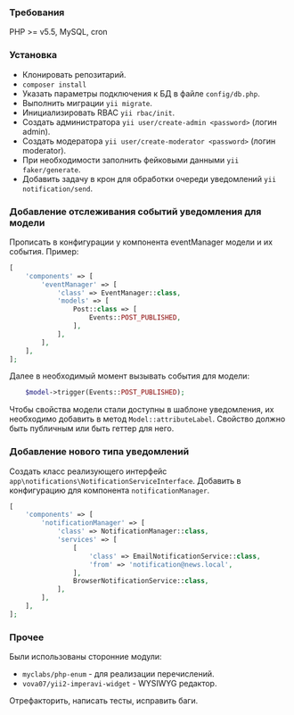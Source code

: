 ### Требования

PHP >= v5.5, MySQL, cron

### Установка

* Клонировать репозитарий.
* ```composer install```
* Указать параметры подключения к БД в файле ```config/db.php```.
* Выполнить миграции ```yii migrate```.
* Инициализировать RBAC ```yii rbac/init```.
* Создать администратора ```yii user/create-admin <password>``` (логин admin).
* Создать модератора ```yii user/create-moderator <password>``` (логин moderator).
* При необходимости заполнить фейковыми данными ```yii faker/generate```.
* Добавить задачу в крон для обработки очереди уведомлений ```yii notification/send```.

### Добавление отслеживания событий уведомления для модели

Прописать в конфигурации у компонента eventManager модели и их события. Пример:

```php
[
    'components' => [
        'eventManager' => [
            'class' => EventManager::class,
            'models' => [
                Post::class => [
                    Events::POST_PUBLISHED,
                ],
            ],
        ],
    ],
];
```

Далее в необходимый момент вызывать события для модели:
```php
    $model->trigger(Events::POST_PUBLISHED);
```

Чтобы свойства модели стали доступны в шаблоне уведомления, их необходимо добавить в метод ```Model::attributeLabel```. Свойство должно быть публичным или быть геттер для него.

### Добавление нового типа уведомлений

Создать класс реализующего интерфейс ```app\notifications\NotificationServiceInterface```. Добавить в конфигурацию для компонента ```notificationManager```.

```php
[
    'components' => [
        'notificationManager' => [
            'class' => NotificationManager::class,
            'services' => [
                [
                    'class' => EmailNotificationService::class,
                    'from' => 'notification@news.local',
                ],
                BrowserNotificationService::class,
            ],
        ],
    ],
];

```

### Прочее

Были использованы сторонние модули:

* ```myclabs/php-enum``` - для реализации перечислений.
* ```vova07/yii2-imperavi-widget``` - WYSIWYG редактор.

Отрефакторить, написать тесты, исправить баги.